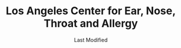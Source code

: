 ---
layout: location-page
date: Last Modified
description: "Local COVID-19 testing is available at Los Angeles Center for Ear, Nose, Throat and Allergy in Los Angeles, California, USA."
permalink: "locations/california/los-angeles/los-angeles-center-for-ear-nose-throat-and-allergy/"
tags:
  - locations
  - california
title: Los Angeles Center for Ear, Nose, Throat and Allergy
state: California
stateAbbr: CA
hood: "Huntington Park"
address: "1700 East Cesar E Chavez Avenue #2500"
city: "Los Angeles"
zip: "90033"
mapUrl: "http://maps.apple.com/?q=Los+Angeles+Center+for+Ear+Nose+Throat+and+Allergy&address=1700+East+Cesar+E+Chavez+Avenue+2500,Los+Angeles,California,90033"
locationType: Drive-thru
phone: " 323-375-1986"
website: "https://www.coronavirustestingla.com/"
onlineBooking: true
closed: undefined
closedUpdate: April 16th, 2020
notes: "Privately owned."
days: Everyday
hours: 8AM-5PM
ctaMessage: Schedule a test
ctaUrl: "https://www.coronavirustestingla.com/"
---